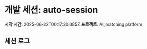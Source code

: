 # 개발 세션: auto-session

**시작 시간**: 2025-06-22T00:17:30.085Z
**프로젝트**: AI_matching platform

## 세션 로그

